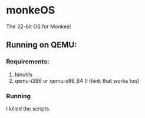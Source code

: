 <!-- Originally started while listening to the Cramps! -->
# monkeOS
The 32-bit OS for Monkes!
## Running on QEMU:
### Requirements:
1. binutils
2. qemu-i386 or qemu-x86_64 (I think that works too)
### Running
I killed the scripts.
